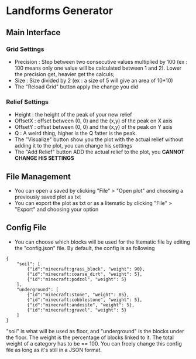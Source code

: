 # Landforms Generator

## Main Interface
### Grid Settings
- Precision : Step between two consecutive values multiplied by 100 (ex : 100 means only one value will be calculated between 1 and 2). Lower the precision get, heavier get the calculs;
- Size : Size divided by 2 (ex : a size of 5 will give an area of 10\*10)
- The "Reload Grid" button apply the change you did

### Relief Settings
- Height : the height of the peak of your new relief
- OffsetX : offset between (0, 0) and the (x,y) of the peak on X axis
- OffsetY : offset between (0, 0) and the (x,y) of the peak on Y axis
- Q : A weird thing, higher is the Q fatter is the peak.
- The "Visualize" button show you the plot with the actual relief without adding it to the plot, you can change his settings
- The "Add Relief" button ADD the actual relief to the plot, you **CANNOT CHANGE HIS SETTINGS**

## File Management
- You can open a saved by clicking "File" > "Open plot" and choosing a previously saved plot as txt
- You can export the plot as txt or as a litematic by clicking "File" > "Export" and choosing your option

## Config File
- You can choose which blocks will be used for the litematic file by editing the "config.json" file. By default, the config is as following
```
{
	"soil": [
		{"id":"minecraft:grass_block", "weight": 90},
		{"id":"minecraft:coarse_dirt", "weight": 5},
		{"id":"minecraft:podzol", "weight": 5}
	],
	"underground": [
		{"id":"minecraft:stone", "weight": 85},
		{"id":"minecraft:cobblestone", "weight": 5},
		{"id":"minecraft:andesite", "weight": 5},
		{"id":"minecraft:gravel", "weight": 5}
	]
}
```
"soil" is what will be used as floor, and "underground" is the blocks under the floor.
The weight is the percentage of blocks linked to it.
The total weight of a category has to be == 100.
You can freely change this config file as long as it's still in a JSON format.